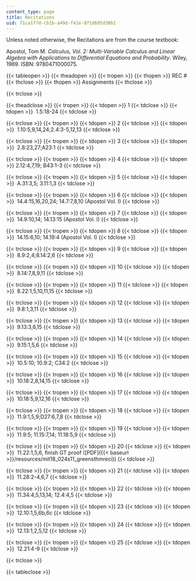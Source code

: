 ```yaml
---
content_type: page
title: Recitations
uid: 71ca1f7d-cb1b-a49d-f41e-071d695d30b1
---
```


Unless noted otherwise, the Recitations are from the course textbook:

Apostol, Tom M. _Calculus, Vol. 2: Multi-Variable Calculus and Linear Algebra with Applications to Differential Equations and Probability_. Wiley, 1969. ISBN: 9780471000075.

{{< tableopen >}}
{{< theadopen >}}
{{< tropen >}}
{{< thopen >}}
REC #
{{< thclose >}}
{{< thopen >}}
Assignments
{{< thclose >}}

{{< trclose >}}

{{< theadclose >}}
{{< tropen >}}
{{< tdopen >}}
1
{{< tdclose >}}
{{< tdopen >}}
 1.5:18-24
{{< tdclose >}}

{{< trclose >}}
{{< tropen >}}
{{< tdopen >}}
2
{{< tdclose >}}
{{< tdopen >}}
 1.10:5,9,14,24;2.4:3-5,12,13
{{< tdclose >}}

{{< trclose >}}
{{< tropen >}}
{{< tdopen >}}
3
{{< tdclose >}}
{{< tdopen >}}
 2.8:23,27;A23:1
{{< tdclose >}}

{{< trclose >}}
{{< tropen >}}
{{< tdopen >}}
4
{{< tdclose >}}
{{< tdopen >}}
2.12:4,7,19; B43:1-3
{{< tdclose >}}

{{< trclose >}}
{{< tropen >}}
{{< tdopen >}}
5
{{< tdclose >}}
{{< tdopen >}}
 A.31:3,5; 3.11:1,3
{{< tdclose >}}

{{< trclose >}}
{{< tropen >}}
{{< tdopen >}}
6
{{< tdclose >}}
{{< tdopen >}}
 14.4:15,16,20,24; 14.7:7,8,10 (Apostol Vol. I)
{{< tdclose >}}

{{< trclose >}}
{{< tropen >}}
{{< tdopen >}}
7
{{< tdclose >}}
{{< tdopen >}}
 14.9:10,14; 14.13:15 (Apostol Vol. I)
{{< tdclose >}}

{{< trclose >}}
{{< tropen >}}
{{< tdopen >}}
8
{{< tdclose >}}
{{< tdopen >}}
 14.15:6,10; 14.19:4 (Apostol Vol. I)
{{< tdclose >}}

{{< trclose >}}
{{< tropen >}}
{{< tdopen >}}
9
{{< tdclose >}}
{{< tdopen >}}
 8.9:2,4;8.14:2,6
{{< tdclose >}}

{{< trclose >}}
{{< tropen >}}
{{< tdopen >}}
10
{{< tdclose >}}
{{< tdopen >}}
 8.14:7,8,9,11
{{< tdclose >}}

{{< trclose >}}
{{< tropen >}}
{{< tdopen >}}
11
{{< tdclose >}}
{{< tdopen >}}
 8.22:1,5,10,11,15
{{< tdclose >}}

{{< trclose >}}
{{< tropen >}}
{{< tdopen >}}
12
{{< tdclose >}}
{{< tdopen >}}
 9.8:1,3,11
{{< tdclose >}}

{{< trclose >}}
{{< tropen >}}
{{< tdopen >}}
13
{{< tdclose >}}
{{< tdopen >}}
 9.13:3,6,15
{{< tdclose >}}

{{< trclose >}}
{{< tropen >}}
{{< tdopen >}}
14
{{< tdclose >}}
{{< tdopen >}}
 9.15:1,5,6
{{< tdclose >}}

{{< trclose >}}
{{< tropen >}}
{{< tdopen >}}
15
{{< tdclose >}}
{{< tdopen >}}
 10.5:10; 10.9:2; C34:2
{{< tdclose >}}

{{< trclose >}}
{{< tropen >}}
{{< tdopen >}}
16
{{< tdclose >}}
{{< tdopen >}}
 10.18:2,8,14,15
{{< tdclose >}}

{{< trclose >}}
{{< tropen >}}
{{< tdopen >}}
17
{{< tdclose >}}
{{< tdopen >}}
 10.18:5,9,12,16
{{< tdclose >}}

{{< trclose >}}
{{< tropen >}}
{{< tdopen >}}
18
{{< tdclose >}}
{{< tdopen >}}
 11.9:1,5,9;D27:6,7,8
{{< tdclose >}}

{{< trclose >}}
{{< tropen >}}
{{< tdopen >}}
19
{{< tdclose >}}
{{< tdopen >}}
 11.9:5; 11.15:7,14; 11.18:5,9
{{< tdclose >}}

{{< trclose >}}
{{< tropen >}}
{{< tdopen >}}
20
{{< tdclose >}}
{{< tdopen >}}
 11.22:1,5,6, finish GT proof ([PDF]({{< baseurl >}}/resources/mit18_024s11_greensthmreci))
{{< tdclose >}}

{{< trclose >}}
{{< tropen >}}
{{< tdopen >}}
21
{{< tdclose >}}
{{< tdopen >}}
 11.28:2-4,6,7
{{< tdclose >}}

{{< trclose >}}
{{< tropen >}}
{{< tdopen >}}
22
{{< tdclose >}}
{{< tdopen >}}
 11.34:4,5,13,14; 12.4:4,5
{{< tdclose >}}

{{< trclose >}}
{{< tropen >}}
{{< tdopen >}}
23
{{< tdclose >}}
{{< tdopen >}}
 12.10:1,5,6b,6c
{{< tdclose >}}

{{< trclose >}}
{{< tropen >}}
{{< tdopen >}}
24
{{< tdclose >}}
{{< tdopen >}}
 12.13:1,2,5,12
{{< tdclose >}}

{{< trclose >}}
{{< tropen >}}
{{< tdopen >}}
25
{{< tdclose >}}
{{< tdopen >}}
 12.21:4-9
{{< tdclose >}}

{{< trclose >}}

{{< tableclose >}}